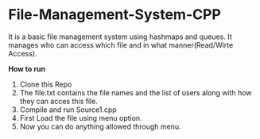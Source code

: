 # File-Management-System-CPP

It is a basic file management system using hashmaps and queues.
It manages who can access which file and in what manner(Read/Wirte Access).

**How to run**
1. Clone this Repo
2. The file.txt contains the file names and the list of users along with how they can acces this file.
3. Compile and run Source1.cpp
4. First Load the file using menu option.
5. Now you can do anything allowed through menu.
